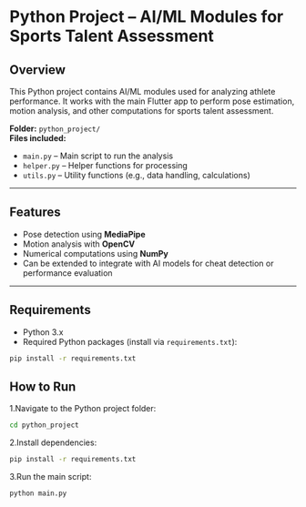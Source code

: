 # Python Project – AI/ML Modules for Sports Talent Assessment

## Overview
This Python project contains AI/ML modules used for analyzing athlete performance. It works with the main Flutter app to perform pose estimation, motion analysis, and other computations for sports talent assessment.

**Folder:** `python_project/`  
**Files included:**  
- `main.py` – Main script to run the analysis  
- `helper.py` – Helper functions for processing  
- `utils.py` – Utility functions (e.g., data handling, calculations)

---

## Features
- Pose detection using **MediaPipe**  
- Motion analysis with **OpenCV**  
- Numerical computations using **NumPy**  
- Can be extended to integrate with AI models for cheat detection or performance evaluation

---

## Requirements
- Python 3.x  
- Required Python packages (install via `requirements.txt`):

```bash
pip install -r requirements.txt
```

## How to Run
1.Navigate to the Python project folder:
```bash
cd python_project
```
2.Install dependencies:
```bash
pip install -r requirements.txt
```
3.Run the main script:
```bash
python main.py
```
